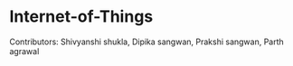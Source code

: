 # Internet-of-Things

Contributors: 
Shivyanshi shukla,
Dipika sangwan,
Prakshi sangwan,
Parth agrawal
